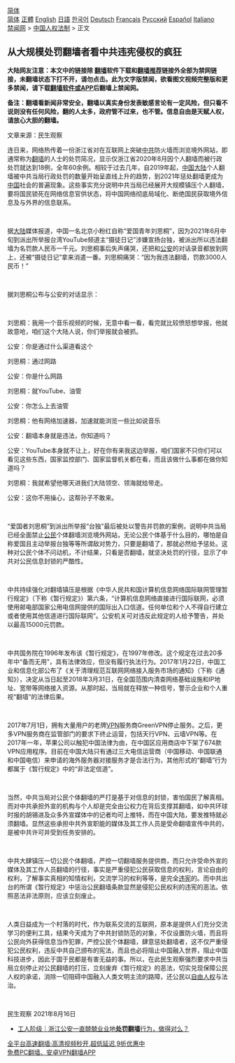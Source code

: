  <!-- 面包屑导航 --> <div class="breadcrumb"><!-- GTranslate: https://gtranslate.io/ -->  <div class="switcher notranslate">  <div class="selected">  <a href="#" onclick="return false;"> 简体</a>  </div>  <div class="option">  <a href="https://www.bannedbook.org" onclick="doGTranslate('zh-CN|zh-CN');jQuery('div.switcher div.selected a').html(jQuery(this).html());return false;" title="简体中文" class="nturl selected"> 简体</a>  <a href="https://www.bannedbook.org/zh-tw/" onclick="doGTranslate('zh-CN|zh-TW');jQuery('div.switcher div.selected a').html(jQuery(this).html());return false;" title="繁體中文" class="nturl"> 正體</a>  <a href="https://www.bannedbook.org/en/" onclick="doGTranslate('zh-CN|en');jQuery('div.switcher div.selected a').html(jQuery(this).html());return false;" title="English" class="nturl"> English</a>  <a href="https://www.bannedbook.org/ja/" onclick="doGTranslate('zh-CN|ja');jQuery('div.switcher div.selected a').html(jQuery(this).html());return false;" title="日本語" class="nturl"> 日語</a>  <a href="https://www.bannedbook.org/ko/" onclick="doGTranslate('zh-CN|ko');jQuery('div.switcher div.selected a').html(jQuery(this).html());return false;" title="한국어" class="nturl"> 한국어</a>  <a href="https://www.bannedbook.org/de/" onclick="doGTranslate('zh-CN|de');jQuery('div.switcher div.selected a').html(jQuery(this).html());return false;" title="Deutsch" class="nturl"> Deutsch</a>  <a href="https://www.bannedbook.org/fr/" onclick="doGTranslate('zh-CN|fr');jQuery('div.switcher div.selected a').html(jQuery(this).html());return false;" title="Français" class="nturl"> Français</a>  <a href="https://www.bannedbook.org/ru/" onclick="doGTranslate('zh-CN|ru');jQuery('div.switcher div.selected a').html(jQuery(this).html());return false;" title="Русский" class="nturl"> Русский</a>  <a href="https://www.bannedbook.org/es/" onclick="doGTranslate('zh-CN|es');jQuery('div.switcher div.selected a').html(jQuery(this).html());return false;" title="Español" class="nturl"> Español</a>  <a href="https://www.bannedbook.org/it/" onclick="doGTranslate('zh-CN|it');jQuery('div.switcher div.selected a').html(jQuery(this).html());return false;" title="Italiano" class="nturl"> Italiano</a>  </div>  </div>      <div class='breadcrumb-sub'><!-- Breadcrumb NavXT 6.3.0 --> <a href="https://www.bannedbook.org/" class="home">禁闻网</a> &gt; <a href="https://www.bannedbook.org/bnews/renquan/" class="category">中国人权法制</a> &gt; 正文</div></div><h2>从大规模处罚翻墙者看中共违宪侵权的疯狂</h2> <p class="notice"><b>大陆网友注意：本文中的链接除 <a href="https://github.com/bannedbook/fanqiang" >翻墙</a>软件下载和<a href="https://github.com/killgcd/justmysocks/blob/master/README.md">翻墙推荐</a>链接外全部为禁网链接，未翻墙状态下打不开，请勿点击。此为文字版禁闻，欲看图文视频完整版和更多禁闻，请下载<a href="https://github.com/bannedbook/fanqiang">翻墙软件或APP</a>后翻墙上禁闻网。</p><p>备注：翻墙看新闻非常安全，翻墙以真实身份发表敏感言论有一定风险，但只看不说则没有任何风险，翻的人太多，政府管不过来，也不管。信息自由是天赋人权，请放心大胆的翻墙。</b></p>  <div class="entry"> <p>文章来源：民生观察    </p> <p class="s3" > 	</p> <p /> 	连日来，网络热传着一份浙江省对在互联网上突破<a href="https://www.bannedbook.org/bnews/tag/%e4%b8%ad%e5%85%b1/" class="st_tag internal_tag" rel="tag" title="标签 中共 下的日志">中共</a>防火墙而浏览境外网站，即通常称为<a href="https://www.bannedbook.org/bnews/tag/%e7%bf%bb%e5%a2%99/" class="st_tag internal_tag" rel="tag" title="标签 翻墙 下的日志">翻墙</a>的人士的处罚简况，显示仅浙江省2020年8月因个人翻墙而被行政处罚就达到18例，全年60余例。相较于过去几年，自2019年起，<span class='wp_keywordlink_affiliate'><a href="https://www.bannedbook.org/" title="中国" target="_blank">中国</a></span><span class='wp_keywordlink_affiliate'><a href="https://www.bannedbook.org/" title="大陆" target="_blank">大陆</a></span>个人翻墙被中共当局行政处罚的数量开始呈直线上升的趋势，到2021年惩处翻墙更成为<a href="https://www.bannedbook.org/bnews/tag/%E4%B8%AD%E5%9B%BD/" class="st_tag internal_tag" rel="tag" title="标签 中国 下的日志">中国</a>社会的普遍现象。这些事实充分说明中共当局已经展开大规模镇压个人翻墙，要将国民锁死在网络信息官供状态，将中国网络彻底局域化、断绝国民获取境外信息及与外界的信息联系。</p> <p class="s3" > 	&nbsp;</p> <p class="s3" > 	据<a href="https://www.bannedbook.org/bnews/tag/%e5%a4%a7%e9%99%86/" class="st_tag internal_tag" rel="tag" title="标签 大陆 下的日志">大陆</a>媒体报道，中国一名北京小粉红自称&ldquo;爱国青年刘思桐&rdquo;，因为2021年6月中旬到派出所举报台湾YouTube频道主&ldquo;摄徒日记&rdquo;涉嫌宣扬台独，被派出所以违法翻墙为名罚款人民币一千元。刘思桐事后失声痛哭，还把和<a href="https://www.bannedbook.org/bnews/tag/%e5%85%ac%e5%ae%89/" class="st_tag internal_tag" rel="tag" title="标签 公安 下的日志">公安</a>的对话录音都放到网上，还被&ldquo;摄徒日记&rdquo;拿来消遣一番。刘思桐痛哭：&ldquo;因为我违法翻墙，罚款3000人民币！&rdquo;</p> <p class="s3" > 	&nbsp;</p> <p class="s3" > 	据刘思桐公布与公安的对话显示：</p> <p class="s3" > 	&nbsp;</p> <p class="s3" > 	刘思桐：我用一个音乐视频的时候，无意中看一看，看完就比较愤怒想举报，他就故意呛，咱们这个大陆人说，你们举报就会被抓。</p>  <p class="s3" > 	公安：你是通过什么渠道看这个</p> <p class="s3" > 	刘思桐：通过网路</p> <p class="s3" > 	公安：你是什么网路</p> <p class="s3" > 	刘思桐：就YouTube、油管</p> <p class="s3" > 	公安：你怎么上去油管</p> <p class="s3" > 	刘思桐：他有网络加速器，加速就能浏览一些比如说音乐</p> <p class="s3" > 	公安：翻墙本身就是违法，你知道吗？</p> <p class="s3" > 	公安：YouTube本身就不让上，好在你有来我这边举报，咱们国家不只你们可以看见这些东西，国家监控部门、国家监督机关都在看，而且该做什么事都在做你知道吗？</p> <p class="s3" > 	刘思桐：我就希望他哪天进我们大陆领空、领海就给带走。</p>  <p class="s3" > 	公安：这你不用操心，这帮孙子不敢来。</p> <p class="s3" > 	&nbsp;</p> <p class="s3" > 	&ldquo;爱国者刘思桐&rdquo;到派出所举报&ldquo;台独&rdquo;最后被处以警告并罚款的案例，说明中共当局已经全面禁止<a href="https://www.bannedbook.org/bnews/tag/%e5%85%ac%e6%b0%91/" class="st_tag internal_tag" rel="tag" title="标签 公民 下的日志">公民</a>个体翻墙浏览境外网站，无论公民个体基于什么目的，哪怕是自称爱国且主动举报台独等等所谓敌对势力，只要是翻墙了，那就必然给予惩处。这种对公民个体不问动机，不计结果，只看是否翻墙，就坚决处罚的行径，显示了中共对公民信息封锁的严酷性。</p> <p class="s3" > 	&nbsp;</p> <p class="s3" > 	中共持续强化对翻墙镇压是根据《中华人民共和国计算机信息网络国际联网管理暂行规定》（下称《暂行规定》）第六条，&ldquo;计算机信息网络直接进行国际联网，必须使用邮电部国家公用电信网提供的国际出入口信道。任何单位和个人不得自行建立或者使用其他信道进行国际联网&rdquo;。公安机关可对违反此规定的人给予警告，并处以最高15000元罚款。</p> <p class="s3" > 	&nbsp;</p> <p class="s3" > 	中共国务院在1996年发布该《暂行规定》，在1997年修改。这个规定在过去20多年中&ldquo;备而无用&rdquo;，具有法律效应，但没有履行执法行为。2017年1月22日，中国工业和信息化部公布了《关于清理规范互联网网络接入服务市场的通知》（下称《通知》），决定从当日起至2018年3月31日，在全国范围内清查网络基础设施和IP地址、宽带等网络接入资源。从那时起，当局就在释放一种信号，警示企业和个人重视&ldquo;翻墙&rdquo;的法律后果。</p> <p class="s3" > 	&nbsp;</p> <p class="s3" > 	2017年7月1日，拥有大量用户的老牌<a href="https://www.bannedbook.org/bnews/tag/vpn/" class="st_tag internal_tag" rel="tag" title="标签 VPN 下的日志">VPN</a>服务商GreenVPN停止服务。之后，更多VPN服务商在监管部门的要求下终止运营，包括天行VPN、云墙VPN等。在2017年一年，苹果公司以触犯中国法律为由，在中国区应用商店中下架了674款VPN应用程序。目前在中国大陆只有通过三大电信运营商（中国移动、中国联通和中国电信）来申请的海外服务器对接服务才是合法行为，其他形式的&ldquo;翻墙&rdquo;行为都属于《暂行规定》中的&ldquo;非法定信道&rdquo;。</p>  <p class="s3" > 	&nbsp;</p> <p class="s3" > 	当然，中共当局对公民个体翻墙的严打是基于对信息的封锁，害怕国民了解真相。而对中共承担外宣的机构与个人却是完全由公权力在背后支撑其翻墙，如中共环球时报的胡锡进及众多外宣媒体中的记者均可上推特，而在中国大陆，要发推特就必须翻墙。显然这些承担中共外宣职能的媒体及其工作人员是受命翻墙宣传中共的，是被中共许可并受到任务安排的。</p> <p class="s3" > 	&nbsp;</p> <p class="s3" > 	中共大肆镇压一切公民个体翻墙，严控一切翻墙服务提供商，而只允许受命外宣的媒体及其工作人员翻墙的行径，事实是严重侵犯公民获取信息的权利，言论自由的权利，了解事实真相的知情权利，交流学习的权利等等，是完全<a href="https://www.bannedbook.org/bnews/tag/%E8%BF%9D%E5%AE%AA/" class="st_tag internal_tag" rel="tag" title="标签 违宪 下的日志">违宪</a>的。而中共出台的所谓《暂行规定》中惩治公民翻墙条款显然是侵犯公民权利的违宪的恶法。依照恶法非法原则，应该立刻废止。</p> <p class="s3" > 	&nbsp;</p> <p class="s3" > 	人类日益成为一个村落的时代，作为联系交流的互联网，原本是提供人们充分交流学习的便利工具，结果今天成为了中共封锁防范的对象，不仅设置防火墙，而且将公民向外获得信息当作犯罪，严控公民个体翻墙，肆意惩处翻墙者，这不仅严重侵犯公民权利，违反中共自己颁布的宪法，而且也必将阻止中国融入世界，阻止中国科技进步，因此于国于民都是有害无益的事。所以，在此民生观察强烈要求中共当局立刻停止对公民翻墙的打压，立刻废弃《暂行规定》的恶法，切实兑现保障公民人权的承诺，消除一切阻碍中国融入人类文明主流的路障，还公民以<span class='wp_keywordlink'><a href="https://www.bannedbook.org/forum19/" title="自由中国人权论坛" target="_blank">自由人权</a></span>与法治。</p> <p class="s3" > 	&nbsp;</p> <p class="s3" > 	民生观察 2021年8月16日</p> <ul class='op-related-articles' title='相关阅读'> <li><a href='https://www.bannedbook.org/bnews/baitai/20201005/1408417.html' target='_blank'>工人阶级｜浙江公安一直兢兢业业地<b>处罚翻墙</b>行为，做得对么？</a></li> </ul> <p class="texttj"> <a href="https://github.com/bannedbook/fanqiang/wiki/V2ray%E6%9C%BA%E5%9C%BA" target="_blank">全平台高速翻墙:高清视频秒开,超低延迟,9折优惠中</a><br/> <a href="https://github.com/bannedbook/fanqiang/wiki/%E7%A6%81%E9%97%BB%E7%BD%91%E5%AE%89%E5%8D%93%E7%BF%BB%E5%A2%99%E6%96%B0%E9%97%BBAPP" target="_blank">免费PC翻墙、安卓VPN翻墙APP</a></p> <p/> </p><a name='sharetosocial'></a>  <div style="margin-bottom:5px;padding-bottom:5px;clear:both"> <div id="archive-pix-1" class="banner-ads"> <!-- AuctionX Display platform tag START --> <div id="26318x728x90x621x_ADSLOT2" clicktrack="%%CLICK_URL_ESC%%"></div> <!-- AuctionX Display platform tag END --> </div> <div id="archive-pix-2" class="banner-ads"> <!-- AuctionX Display platform tag START --> <div id="26315x300x250x621x_ADSLOT2" clicktrack="%%CLICK_URL_ESC%%"></div> <!-- AuctionX Display platform tag END --> </div> </div>  <div id="archive-pix-1" class="banner-ads"> <!-- AuctionX Display platform tag START --> <div id="26318x728x90x621x_ADSLOT3" clicktrack="%%CLICK_URL_ESC%%"></div> <!-- AuctionX Display platform tag END --> </div> </div><!--END ENTRY--> 